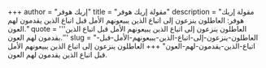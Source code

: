 +++
author = "إريك هوفر"
title = "مقولة إريك هوفر"
description = "مقولة إريك هوفر: العاطلون ينزعون إلى اتباع الذين يبيعونهم الأمل قبل اتباع الذين يقدمون لهم العون."
quote = '''العاطلون ينزعون إلى اتباع الذين يبيعونهم الأمل قبل اتباع الذين يقدمون لهم العون.''' 
slug = "العاطلون-ينزعون-إلى-اتباع-الذين-يبيعونهم-الأمل-قبل-اتباع-الذين-يقدمون-لهم-العون"
+++
العاطلون ينزعون إلى اتباع الذين يبيعونهم الأمل قبل اتباع الذين يقدمون لهم العون.
